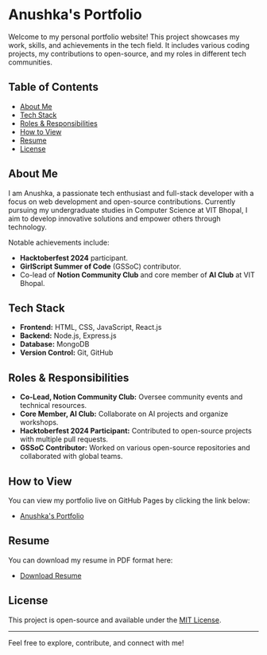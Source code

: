# Anushka's Portfolio

Welcome to my personal portfolio website! This project showcases my work, skills, and achievements in the tech field. It includes various coding projects, my contributions to open-source, and my roles in different tech communities.

## Table of Contents
- [About Me](#about-me)
- [Tech Stack](#tech-stack)
- [Roles & Responsibilities](#roles-responsibilities)
- [How to View](#how-to-view)
- [Resume](#resume)
- [License](#license)

## About Me

I am Anushka, a passionate tech enthusiast and full-stack developer with a focus on web development and open-source contributions. Currently pursuing my undergraduate studies in Computer Science at VIT Bhopal, I aim to develop innovative solutions and empower others through technology.

Notable achievements include:
- **Hacktoberfest 2024** participant.
- **GirlScript Summer of Code** (GSSoC) contributor.
- Co-lead of **Notion Community Club** and core member of **AI Club** at VIT Bhopal.

## Tech Stack
- **Frontend:** HTML, CSS, JavaScript, React.js
- **Backend:** Node.js, Express.js
- **Database:** MongoDB
- **Version Control:** Git, GitHub

## Roles & Responsibilities
- **Co-Lead, Notion Community Club:** Oversee community events and technical resources.
- **Core Member, AI Club:** Collaborate on AI projects and organize workshops.
- **Hacktoberfest 2024 Participant:** Contributed to open-source projects with multiple pull requests.
- **GSSoC Contributor:** Worked on various open-source repositories and collaborated with global teams.

## How to View
You can view my portfolio live on GitHub Pages by clicking the link below:
- [Anushka's Portfolio](https://anushkaa-dubey.github.io/portfolio/)

## Resume
You can download my resume in PDF format here:
- [Download Resume](resume.pdf)

## License
This project is open-source and available under the [MIT License](LICENSE).

---

Feel free to explore, contribute, and connect with me!


